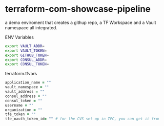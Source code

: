 # terraform-com-showcase-pipeline
a demo enviroment that creates a githup repo, a TF Workspace and a Vault namespace all integrated.

ENV Variables
```bash
export VAULT_ADDR=
export VAULT_TOKEN=
export GITHUB_TOKEN=
export CONSUL_ADDR=
export CONSUL_TOKEN=

```


terraform.tfvars
```ruby
application_name = ""
vault_namespace = ""
vault_address = ""
consul_address = ""
consul_token = ""
username = ""
organization = ""
tfe_token = ""
tfe_oauth_token_id= "" # for the CVS set up in TFC, you can get it from the settings page under VCS providers
```